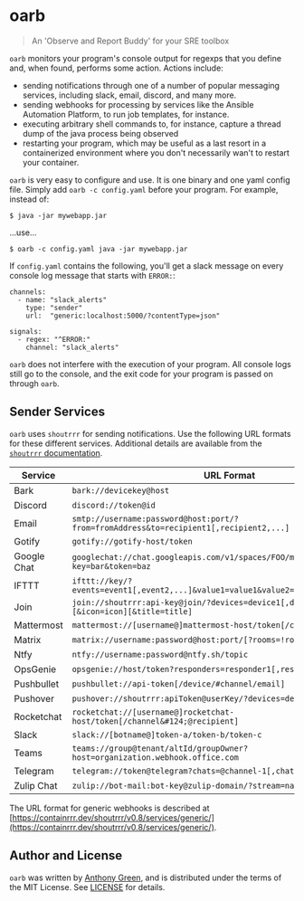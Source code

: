 # oarb
> An 'Observe and Report Buddy' for your SRE toolbox

`oarb` monitors your program's console output for regexps that you
define and, when found, performs some action.  Actions include:

* sending notifications through one of a number of popular messaging
  services, including slack, email, discord, and many more.
* sending webhooks for processing by services like the Ansible
  Automation Platform, to run job templates, for instance.
* executing arbitrary shell commands to, for instance, capture a thread dump of
  the java process being observed
* restarting your program, which may be useful as a last resort in a
  containerized environment where you don't necessarily wan't to
  restart your container.

`oarb` is very easy to configure and use.  It is one binary and one yaml
config file.  Simply add `oarb -c config.yaml` before your program.  For example, instead of:
```
$ java -jar mywebapp.jar
```
...use...
```
$ oarb -c config.yaml java -jar mywebapp.jar
```

If `config.yaml` contains the following, you'll get a slack message on
every console log message that starts with `ERROR:`:

```
channels:
  - name: "slack_alerts"
    type: "sender"
    url:  "generic:localhost:5000/?contentType=json"

signals:
  - regex: "^ERROR:"
    channel: "slack_alerts"
```

`oarb` does not interfere with the execution of your program.  All
console logs still go to the console, and the exit code for your
program is passed on through `oarb`.

Sender Services
----------------

`oarb` uses `shoutrrr` for sending notifications.  Use the following
URL formats for these different services.  Additional details are
available from the [`shoutrrr`
documentation](https://containrrr.dev/shoutrrr/v0.8/services/overview/).

| Service     | URL Format                                                                                 |
|-------------|-------------------------------------------------------------------------------------------- |
| Bark        | `bark://devicekey@host`                                                                    |
| Discord     | `discord://token@id`                                                                       |
| Email       | `smtp://username:password@host:port/?from=fromAddress&to=recipient1[,recipient2,...]`     |
| Gotify      | `gotify://gotify-host/token`                                                               |
| Google Chat | `googlechat://chat.googleapis.com/v1/spaces/FOO/messages?key=bar&token=baz`               |
| IFTTT       | `ifttt://key/?events=event1[,event2,...]&value1=value1&value2=value2&value3=value3`     |
| Join        | `join://shoutrrr:api-key@join/?devices=device1[,device2, ...][&icon=icon][&title=title]` |
| Mattermost  | `mattermost://[username@]mattermost-host/token[/channel]`                                  |
| Matrix      | `matrix://username:password@host:port/[?rooms=!roomID1[,roomAlias2]]`                      |
| Ntfy        | `ntfy://username:password@ntfy.sh/topic`                                                   |
| OpsGenie    | `opsgenie://host/token?responders=responder1[,responder2]`                                 |
| Pushbullet  | `pushbullet://api-token[/device/#channel/email]`                                           |
| Pushover    | `pushover://shoutrrr:apiToken@userKey/?devices=device1[,device2, ...]`                     |
| Rocketchat  | `rocketchat://[username@]rocketchat-host/token[/channel&#124;@recipient]`                  |
| Slack       | `slack://[botname@]token-a/token-b/token-c`                                                |
| Teams       | `teams://group@tenant/altId/groupOwner?host=organization.webhook.office.com`               |
| Telegram    | `telegram://token@telegram?chats=@channel-1[,chat-id-1,...]`                               |
| Zulip Chat  | `zulip://bot-mail:bot-key@zulip-domain/?stream=name-or-id&topic=name`                     |

The URL format for generic webhooks is described at
[https://containrrr.dev/shoutrrr/v0.8/services/generic/](https://containrrr.dev/shoutrrr/v0.8/services/generic/).


Author and License
-------------------

`oarb` was written by [Anthony
Green](https://github.com/atgreen), and is distributed under the terms
of the MIT License.  See
[LICENSE](https://raw.githubusercontent.com/atgreen/oarb/main/LICENSE)
for details.
